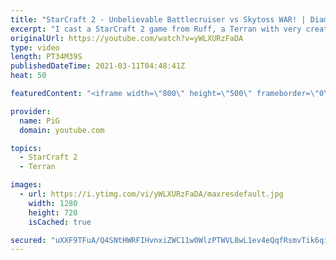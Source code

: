 ```yaml
---
title: "StarCraft 2 - Unbelievable Battlecruiser vs Skytoss WAR! | Diamond in the Ruff #37"
excerpt: "I cast a StarCraft 2 game from Ruff, a Terran with very creative gameplay. How will he ruff up his Protoss opponent? 🐷 Support PiG: https://www.pigstarcraft.com/support/  Check out all episodes of 💎 Diamond in the Ruff: https://www.youtube.com/playlist?list=PLFUDU8AOevUfdEq20wYq8Sm9z3sc1yn0l Follow"
originalUrl: https://youtube.com/watch?v=yWLXURzFaDA
type: video
length: PT34M39S
publishedDateTime: 2021-03-11T04:48:41Z
heat: 50

featuredContent: "<iframe width=\"800\" height=\"500\" frameborder=\"0\" src=\"https://www.youtube.com/embed/yWLXURzFaDA\" allow=\"accelerometer; autoplay; encrypted-media; gyroscope; picture-in-picture\" allowfullscreen></iframe>"

provider:
  name: PiG
  domain: youtube.com

topics:
  - StarCraft 2
  - Terran

images:
  - url: https://i.ytimg.com/vi/yWLXURzFaDA/maxresdefault.jpg
    width: 1280
    height: 720
    isCached: true

secured: "uXXF9TFuA/Q4SNtHWRFIHvnxiZWC11w0WlzPTWVL8wL1ev4eQqfRsmvTik6qi1+uJf2e5sQITRcC5s1L01EBms7grO4pe4dM//c8JvSseywpTaZTF+A2XDfZVIR1fowDevJ0MM2eF7q6wOHylERHCPOT2+jy7bJwhBPlxg3JGhVnivQSxTt3LcnVk1qStogKFgzNG6OC1iSRzFQUs1b/Y7CNKhOMTf+cg4ENcWgDOromvJrTEn4q9WqyqkpV1cqSZyL0YtpS9HACy31MZxAak66cP2b5M2J4hjJbHdc4LuaZ9/4d4VOq/izdDp07n91XrCva0TslspeG5fE6novCLQBA1YBb9yOyLSm4xHn22Vd3MVJqWG/JBew6KlTGzCWJuCfb61kOFKG70YgO4uMpmeYgje3AptBZtEOpCSgZOxs=;1Ie5NtsW4vPN/PeqgRHZIg=="
---
```


